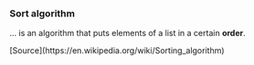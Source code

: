 ### Sort algorithm

... is an algorithm that puts elements of a list in a certain __order__.

<div class="source">[Source](https://en.wikipedia.org/wiki/Sorting_algorithm)</div>
